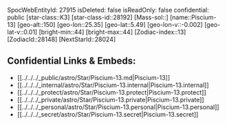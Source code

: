 ﻿---
location: [5.49,-25.35,150]
type: Star
tags:
- astro/Star

---
SpocWebEntityId: 27915
isDeleted: false
isReadOnly: false
confidential: public
[star-class::K3]
[star-class-id::28192]
[Mass-sol::]
[name::Piscium-13]
[geo-alt::150]
[geo-lon::25.35]
[geo-lat::5.49]
[geo-lon-v::-0.002]
[geo-lat-v::0.01]
[bright-min::44]
[bright-max::44]
[Zodiac-index::13]
[ZodiacId::28148]
[NextStarId::28024]



## Confidential Links & Embeds: 
- [[../../../_public/astro/Star/Piscium-13.md|Piscium-13]] 
- [[../../../_internal/astro/Star/Piscium-13.internal|Piscium-13.internal]] 
- [[../../../_protect/astro/Star/Piscium-13.protect|Piscium-13.protect]] 
- [[../../../_private/astro/Star/Piscium-13.private|Piscium-13.private]] 
- [[../../../_personal/astro/Star/Piscium-13.personal|Piscium-13.personal]] 
- [[../../../_secret/astro/Star/Piscium-13.secret|Piscium-13.secret]] 
